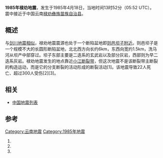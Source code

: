 **1985年禄劝地震**，发生于1985年4月18日，当地时间13时52分（05:52 UTC）。震中接近于中国云南[禄劝彝族苗族自治县](../Page/禄劝彝族苗族自治县.md "wikilink")。

## 概述

与[剑川地震相似](https://zh.wikipedia.org/wiki/剑川地震 "wikilink")，禄劝地震震源也处于一个断陷盆地即[则邑坝子附近](https://zh.wikipedia.org/wiki/则邑坝子 "wikilink")。则邑坝子是一个规模不大的长圆形断陷盆地，北北西方向长约6km，东西向宽约1.5km，洗马河从坝产中部穿过。坝子东部主要是二迭系的玄武岩以及部分灰岩，西部则为早二迭系灰岩。禄劝地震发生的地点靠近[小江断裂带](../Page/小江断裂带.md "wikilink")，但这次地震不是该断裂带主断裂的构造运动，而是它的分支断裂的活动形成的断裂活动\[1\]。该地震导致22人死亡、超过300人受伤\[2\]\[3\]。

## 相关

  - [中国地震列表](../Page/中国地震列表.md "wikilink")

## 参考

[Category:云南地震](https://zh.wikipedia.org/wiki/Category:云南地震 "wikilink") [Category:1985年地震](https://zh.wikipedia.org/wiki/Category:1985年地震 "wikilink")

1.
2.
3.